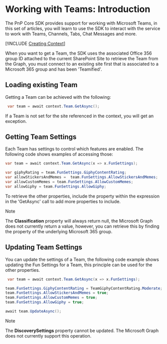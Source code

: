# Working with Teams: Introduction

The PnP Core SDK provides support for working with Microsoft Teams, in this set of articles, you will learn to use the SDK to interact with the service to work with Teams, Channels, Tabs, Chat Messages and more.

[!INCLUDE [Creating Context](fragments/creating-context.md)]

When you want to get a Team, the SDK uses the associated Office 356 group ID attached to the current SharePoint Site to retrieve the Team from the Graph, you must connect to an existing site first that is associated to a Microsoft 365 group and has been 'Teamified'.

## Loading existing Team

Getting a Team can be achieved with the following:

```csharp
 var team = await context.Team.GetAsync();
```

If a Team is not set for the site referenced in the context, you will get an exception.

## Getting Team Settings

Each Team has settings to control which features are enabled. The following code shows examples of accessing those:

```csharp
var team = await context.Team.GetAsync(x => x.FunSettings);

var giphyRating = team.FunSettings.GiphyContentRating;
var allowStickersAndMemes =  team.FunSettings.AllowStickersAndMemes;
var allowCustomMemes = team.FunSettings.AllowCustomMemes;
var allowGiphy = team.FunSettings.AllowGiphy;
```

To retrieve the other properties, include the property within the expression in the 'GetAsync' call to add more properties to include.

> [!NOTE]
> The **Classification** property will always return null, the Microsoft Graph does not currently return a value, however, you can retrieve this by finding the property of the underlying Microsoft 365 group.


## Updating Team Settings

You can update the settings of a Team, the following code example shows updating the Fun Settings for a Team, this principle can be used for the other properties.

```csharp
 var team = await context.Team.GetAsync(x => x.FunSettings);

team.FunSettings.GiphyContentRating = TeamGiphyContentRating.Moderate;
team.FunSettings.AllowStickersAndMemes = true;
team.FunSettings.AllowCustomMemes = true;
team.FunSettings.AllowGiphy = true;

await team.UpdateAsync();

```

> [!NOTE]
> The **DiscoverySettings** property cannot be updated. The Microsoft Graph does not currently support this operation.
